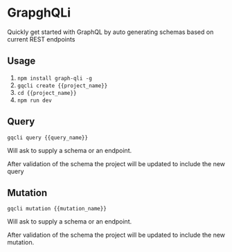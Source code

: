 # GrapghQLi

  Quickly get started with GraphQL by auto generating schemas based on current REST endpoints

## Usage

1. `npm install graph-qli -g`
2. `gqcli create {{project_name}}`
3. `cd {{project_name}}`
4. `npm run dev`

## Query

`gqcli query {{query_name}}`

  Will ask to supply a schema or an endpoint.

  After validation of the schema the project will be updated to include the new query

## Mutation

`gqcli mutation {{mutation_name}}`

  Will ask to supply a schema or an endpoint.

  After validation of the schema the project will be updated to include the new mutation.
